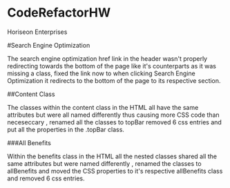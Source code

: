 # CodeRefactorHW
Horiseon Enterprises





#Search Engine Optimization

The search engine optimization href link in the header wasn't properly redirecting towards the bottom of the page like it's counterparts as it was missing a class, fixed the link now to when clicking Search Engine Optimization it redirects to the bottom of the page to its respective section.




##Content Class

The classes within the content class in the HTML all have the same attributes but were all named differently thus causing more CSS code than neceseccary , renamed all the classes to topBar removed 6 css entries and put all the properties in the .topBar class.




###All Benefits

Within the benefits class in the HTML all the nested classes shared all the same attributes but were named differently , renamed the classes to allBenefits and moved the CSS properties to it's respective allBenefits class and removed 6 css entries.